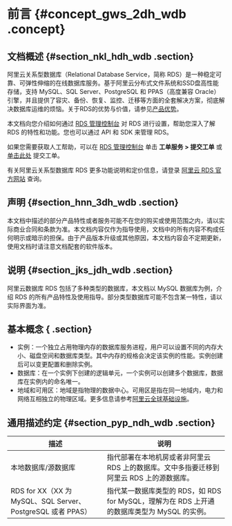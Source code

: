 # 前言 {#concept_gws_2dh_wdb .concept}

## 文档概述 {#section_nkl_hdh_wdb .section}

阿里云关系型数据库（Relational Database Service，简称 RDS）是一种稳定可靠、可弹性伸缩的在线数据库服务。基于阿里云分布式文件系统和SSD盘高性能存储，支持 MySQL、SQL Server、PostgreSQL 和 PPAS（高度兼容 Oracle）引擎，并且提供了容灾、备份、恢复、监控、迁移等方面的全套解决方案，彻底解决数据库运维的烦恼。关于RDS的优势与价值，请参见[产品优势](../cn.zh-CN/产品简介/产品优势.md#)。

本文档向您介绍如何通过 [RDS 管理控制台](https://rds.console.aliyun.com/) 对 RDS 进行设置，帮助您深入了解 RDS 的特性和功能。您也可以通过 API 和 SDK 来管理 RDS。

如果您需要获取人工帮助，可以在 [RDS 管理控制台](https://rds.console.aliyun.com/) 单击 **工单服务 \> 提交工单** 或 [单击此处](https://workorder.console.aliyun.com/#/ticket/createIndex) 提交工单。

有关阿里云关系型数据库 RDS 更多功能说明和定价信息，请登录 [阿里云 RDS 官方网站](https://www.aliyun.com/product/rds) 查询。

## 声明 {#section_hnn_3dh_wdb .section}

本文档中描述的部分产品特性或者服务可能不在您的购买或使用范围之内，请以实际商业合同和条款为准。本文档内容仅作为指导使用，文档中的所有内容不构成任何明示或暗示的担保。由于产品版本升级或其他原因，本文档内容会不定期更新，使用文档时请注意文档配套的软件版本。

## 说明 {#section_jks_jdh_wdb .section}

阿里云数据库 RDS 包括了多种类型的数据库，本文档以 MySQL 数据库为例，介绍 RDS 的所有产品特性及使用指导。部分类型数据库可能不包含某一特性，请以实际界面为准。

## 基本概念 { .section}

-   实例：一个独立占用物理内存的数据库服务进程，用户可以设置不同的内存大小、磁盘空间和数据库类型。其中内存的规格会决定该实例的性能。实例创建后可以变更配置和删除实例。
-   数据库：在一个实例下创建的逻辑单元，一个实例可以创建多个数据库，数据库在实例内的命名唯一。
-   地域和可用区：地域是指物理的数据中心。可用区是指在同一地域内，电力和网络互相独立的物理区域。更多信息请参考[阿里云全球基础设施](https://www.aliyun.com/about/global?spm=a2c4g.11186623.2.3.OXfiny)。

## 通用描述约定 {#section_pyp_ndh_wdb .section}

|描述|说明|
|--|--|
|本地数据库/源数据库|指代部署在本地机房或者非阿里云 RDS 上的数据库。文中多指要迁移到阿里云 RDS 上的源数据库。|
|RDS for XX（XX 为 MySQL、SQL Server、PostgreSQL 或者 PPAS）|指代某一数据库类型的 RDS，如 RDS for MySQL，理解为在 RDS 上开通的数据库类型为 MySQL 的实例。|

